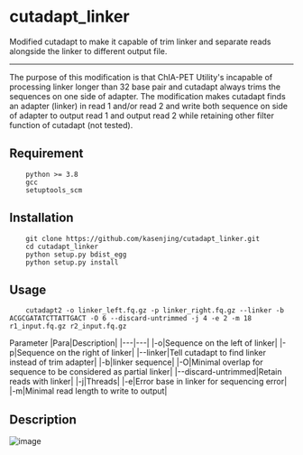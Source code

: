 # cutadapt_linker
Modified cutadapt to make it capable of trim linker and separate reads alongside the linker to different output file.

------
The purpose of this modification is that ChIA-PET Utility's incapable of processing linker longer than 32 base pair and cutadapt always trims the sequences on one side of adapter. The modification makes cutadapt finds an adapter (linker) in read 1 and/or read 2 and write both sequence on side of adapter to output read 1 and output read 2 while retaining other filter function of cutadapt (not tested).

## Requirement
```
    python >= 3.8
    gcc
    setuptools_scm
```
## Installation
```
    git clone https://github.com/kasenjing/cutadapt_linker.git
    cd cutadapt_linker
    python setup.py bdist_egg
    python setup.py install
```

## Usage

```
    cutadapt2 -o linker_left.fq.gz -p linker_right.fq.gz --linker -b ACGCGATATCTTATTGACT -O 6 --discard-untrimmed -j 4 -e 2 -m 18 r1_input.fq.gz r2_input.fq.gz
```

Parameter
|Para|Description|
|---|---|
|-o|Sequence on the left of linker|
|-p|Sequence on the right of linker|
|--linker|Tell cutadapt to find linker instead of trim adapter|
|-b|linker sequence|
|-O|Minimal overlap for sequence to be considered as partial linker|
|--discard-untrimmed|Retain reads with linker|
|-j|Threads|
|-e|Error base in linker for sequencing error|
|-m|Minimal read length to write to output|

## Description
![image](doc/example.jpg)